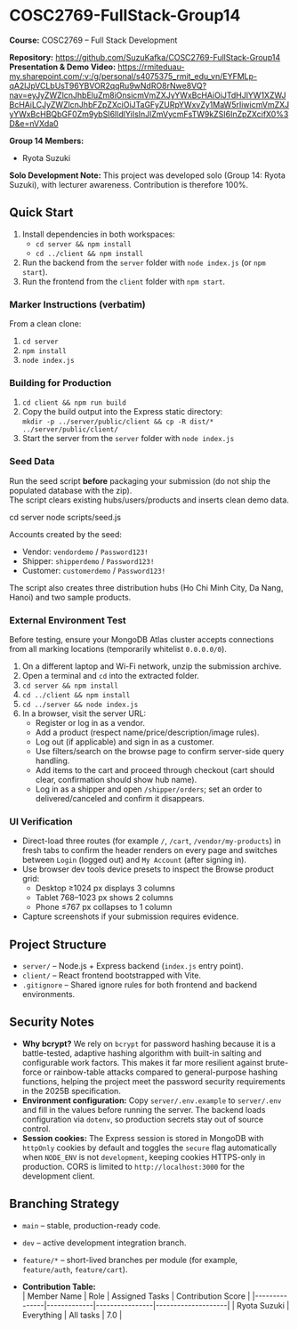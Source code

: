# COSC2769-FullStack-Group14

**Course:** COSC2769 – Full Stack Development

**Repository:** https://github.com/SuzuKafka/COSC2769-FullStack-Group14
**Presentation & Demo Video:** https://rmiteduau-my.sharepoint.com/:v:/g/personal/s4075375_rmit_edu_vn/EYFMLp-qA2lJpVCLbUsT96YBVOR2qqRu9wNdRO8rNwe8VQ?nav=eyJyZWZlcnJhbEluZm8iOnsicmVmZXJyYWxBcHAiOiJTdHJlYW1XZWJBcHAiLCJyZWZlcnJhbFZpZXciOiJTaGFyZURpYWxvZy1MaW5rIiwicmVmZXJyYWxBcHBQbGF0Zm9ybSI6IldlYiIsInJlZmVycmFsTW9kZSI6InZpZXcifX0%3D&e=nVXda0

**Group 14 Members:**
- Ryota Suzuki

**Solo Development Note:** This project was developed solo (Group 14: Ryota Suzuki), with lecturer awareness. Contribution is therefore 100%.

## Quick Start
1. Install dependencies in both workspaces:
   - `cd server && npm install`
   - `cd ../client && npm install`
2. Run the backend from the `server` folder with `node index.js` (or `npm start`).
3. Run the frontend from the `client` folder with `npm start`.

### Marker Instructions (verbatim)
From a clean clone:
1. `cd server`
2. `npm install`
3. `node index.js`

### Building for Production
1. `cd client && npm run build`
2. Copy the build output into the Express static directory:  
   `mkdir -p ../server/public/client && cp -R dist/* ../server/public/client/`
3. Start the server from the `server` folder with `node index.js`

### Seed Data
Run the seed script **before** packaging your submission (do not ship the populated database with the zip).  
The script clears existing hubs/users/products and inserts clean demo data.

cd server
node scripts/seed.js

Accounts created by the seed:
- Vendor: `vendordemo` / `Password123!`
- Shipper: `shipperdemo` / `Password123!`
- Customer: `customerdemo` / `Password123!`

The script also creates three distribution hubs (Ho Chi Minh City, Da Nang, Hanoi) and two sample products.

### External Environment Test
Before testing, ensure your MongoDB Atlas cluster accepts connections from all marking locations (temporarily whitelist `0.0.0.0/0`).

1. On a different laptop and Wi-Fi network, unzip the submission archive.
2. Open a terminal and `cd` into the extracted folder.
3. `cd server && npm install`
4. `cd ../client && npm install`
5. `cd ../server && node index.js`
6. In a browser, visit the server URL:
   - Register or log in as a vendor.
   - Add a product (respect name/price/description/image rules).
   - Log out (if applicable) and sign in as a customer.
   - Use filters/search on the browse page to confirm server-side query handling.
   - Add items to the cart and proceed through checkout (cart should clear, confirmation should show hub name).
   - Log in as a shipper and open `/shipper/orders`; set an order to delivered/canceled and confirm it disappears.

### UI Verification
- Direct-load three routes (for example `/`, `/cart`, `/vendor/my-products`) in fresh tabs to confirm the header renders on every page and switches between `Login` (logged out) and `My Account` (after signing in).
- Use browser dev tools device presets to inspect the Browse product grid:  
  - Desktop ≥1024 px displays 3 columns  
  - Tablet 768–1023 px shows 2 columns  
  - Phone ≤767 px collapses to 1 column  
- Capture screenshots if your submission requires evidence.

## Project Structure
- `server/` – Node.js + Express backend (`index.js` entry point).
- `client/` – React frontend bootstrapped with Vite.
- `.gitignore` – Shared ignore rules for both frontend and backend environments.

## Security Notes
- **Why bcrypt?** We rely on `bcrypt` for password hashing because it is a battle-tested, adaptive hashing algorithm with built-in salting and configurable work factors. This makes it far more resilient against brute-force or rainbow-table attacks compared to general-purpose hashing functions, helping the project meet the password security requirements in the 2025B specification.
- **Environment configuration:** Copy `server/.env.example` to `server/.env` and fill in the values before running the server. The backend loads configuration via `dotenv`, so production secrets stay out of source control.
- **Session cookies:** The Express session is stored in MongoDB with `httpOnly` cookies by default and toggles the `secure` flag automatically when `NODE_ENV` is not `development`, keeping cookies HTTPS-only in production. CORS is limited to `http://localhost:3000` for the development client.

## Branching Strategy
- `main` – stable, production-ready code.
- `dev` – active development integration branch.
- `feature/*` – short-lived branches per module (for example, `feature/auth`, `feature/cart`).

- **Contribution Table:**  
  | Member Name   | Role        | Assigned Tasks | Contribution Score |
  |---------------|-------------|----------------|--------------------|
  | Ryota Suzuki  | Everything  | All tasks      | 7.0 |
